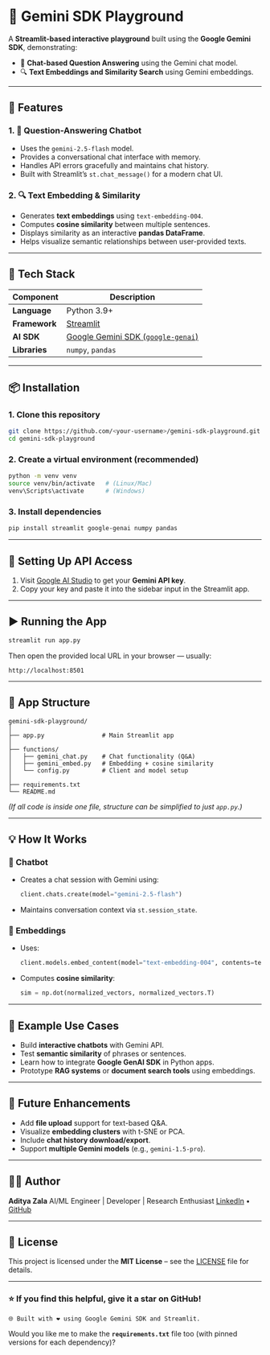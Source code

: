 # 🤖 Gemini SDK Playground

A **Streamlit-based interactive playground** built using the **Google Gemini SDK**, demonstrating:
- 💬 **Chat-based Question Answering** using the Gemini chat model.  
- 🔍 **Text Embeddings and Similarity Search** using Gemini embeddings.

---

## 🚀 Features

### 1. 💬 Question-Answering Chatbot
- Uses the `gemini-2.5-flash` model.
- Provides a conversational chat interface with memory.
- Handles API errors gracefully and maintains chat history.
- Built with Streamlit’s `st.chat_message()` for a modern chat UI.

### 2. 🔍 Text Embedding & Similarity
- Generates **text embeddings** using `text-embedding-004`.
- Computes **cosine similarity** between multiple sentences.
- Displays similarity as an interactive **pandas DataFrame**.
- Helps visualize semantic relationships between user-provided texts.

---

## 🧩 Tech Stack

| Component | Description |
|------------|-------------|
| **Language** | Python 3.9+ |
| **Framework** | [Streamlit](https://streamlit.io/) |
| **AI SDK** | [Google Gemini SDK (`google-genai`)](https://googleapis.github.io/python-genai/) |
| **Libraries** | `numpy`, `pandas` |

---

## 📦 Installation

### 1. Clone this repository
```bash
git clone https://github.com/<your-username>/gemini-sdk-playground.git
cd gemini-sdk-playground
````

### 2. Create a virtual environment (recommended)

```bash
python -m venv venv
source venv/bin/activate   # (Linux/Mac)
venv\Scripts\activate      # (Windows)
```

### 3. Install dependencies

```bash
pip install streamlit google-genai numpy pandas
```

---

## 🔑 Setting Up API Access

1. Visit [Google AI Studio](https://aistudio.google.com/) to get your **Gemini API key**.
2. Copy your key and paste it into the sidebar input in the Streamlit app.

---

## ▶️ Running the App

```bash
streamlit run app.py
```

Then open the provided local URL in your browser — usually:

```
http://localhost:8501
```

---

## 🧠 App Structure

```
gemini-sdk-playground/
│
├── app.py                # Main Streamlit app
│
├── functions/
│   ├── gemini_chat.py    # Chat functionality (Q&A)
│   ├── gemini_embed.py   # Embedding + cosine similarity
│   └── config.py         # Client and model setup
│
├── requirements.txt
└── README.md
```

*(If all code is inside one file, structure can be simplified to just `app.py`.)*

---

## 💡 How It Works

### 🔹 Chatbot

* Creates a chat session with Gemini using:

  ```python
  client.chats.create(model="gemini-2.5-flash")
  ```
* Maintains conversation context via `st.session_state`.

### 🔹 Embeddings

* Uses:

  ```python
  client.models.embed_content(model="text-embedding-004", contents=texts)
  ```
* Computes **cosine similarity**:

  ```python
  sim = np.dot(normalized_vectors, normalized_vectors.T)
  ```

---

## 🧾 Example Use Cases

* Build **interactive chatbots** with Gemini API.
* Test **semantic similarity** of phrases or sentences.
* Learn how to integrate **Google GenAI SDK** in Python apps.
* Prototype **RAG systems** or **document search tools** using embeddings.

---

## 🧰 Future Enhancements

* Add **file upload** support for text-based Q&A.
* Visualize **embedding clusters** with t-SNE or PCA.
* Include **chat history download/export**.
* Support **multiple Gemini models** (e.g., `gemini-1.5-pro`).

---

## 🧑‍💻 Author

**Aditya Zala**
AI/ML Engineer | Developer | Research Enthusiast
[LinkedIn](https://www.linkedin.com/) • [GitHub](https://github.com/<your-username>)

---

## 📜 License

This project is licensed under the **MIT License** – see the [LICENSE](LICENSE) file for details.

---

### ⭐ If you find this helpful, give it a star on GitHub!

```
🌐 Built with ❤️ using Google Gemini SDK and Streamlit.
```

Would you like me to make the **`requirements.txt`** file too (with pinned versions for each dependency)?
